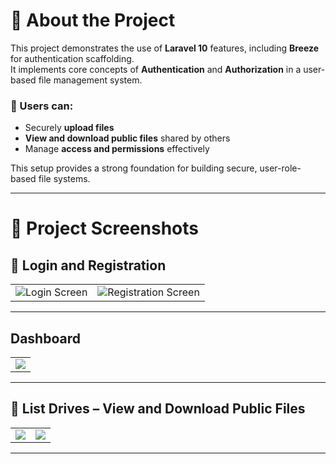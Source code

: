 # 📁 About the Project

This project demonstrates the use of **Laravel 10** features, including **Breeze** for authentication scaffolding.  
It implements core concepts of **Authentication** and **Authorization** in a user-based file management system.

### 🔑 Users can:
- Securely **upload files**
- **View and download public files** shared by others
- Manage **access and permissions** effectively

This setup provides a strong foundation for building secure, user-role-based file systems.

---

# 📸 Project Screenshots

## 🔐 Login and Registration

<table>
  <tr>
    <td><img src="https://github.com/user-attachments/assets/600693be-b64b-49a7-bbe8-0227c7c913c3" alt="Login Screen" /></td>
    <td><img src="https://github.com/user-attachments/assets/ec84365a-0446-4021-b52e-265417e89714" alt="Registration Screen" /></td>
  </tr>
</table>

---

## Dashboard

<table>
  <tr>
    <td><img src="https://github.com/user-attachments/assets/2a0951e7-8203-4581-a903-5393206d5d74"/></td>
  </tr>
</table>

---

## 📂 List Drives – View and Download Public Files

<table>
  <tr>
    <td><img src="https://github.com/user-attachments/assets/3fdfe030-35a3-4e29-bf1f-d80fc8eb8412" /></td>
    <td><img src="https://github.com/user-attachments/assets/264de48c-759f-4b1d-bfbe-d9db68a2618d" /></td>
  </tr>
</table>

---


